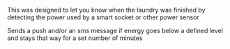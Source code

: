 

This was designed to let you know when the laundry was finished by detecting the power used by a smart socket or other power sensor

Sends a push and/or an sms message if energy goes below a defined level and stays that way for a set number of minutes
